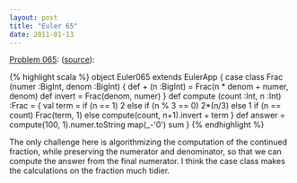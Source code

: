 ```yaml
---
layout: post
title: "Euler 65"
date: 2011-01-13
---
```


[Problem 065](http://projecteuler.net/index.php?section=problems&id=65):
(<a href="http://github.com/samskivert/euler-scala/raw/master/Euler065.scala">source</a>):

{% highlight scala %}
object Euler065 extends EulerApp {
  case class Frac (numer :BigInt, denom :BigInt) {
    def + (n :BigInt) = Frac(n * denom + numer, denom)
    def invert = Frac(denom, numer)
  }
  def compute (count :Int, n :Int) :Frac = {
    val term = if (n == 1) 2 else if (n % 3 == 0) 2*(n/3) else 1
    if (n == count) Frac(term, 1)
    else compute(count, n+1).invert + term
  }
  def answer = compute(100, 1).numer.toString map(_-'0') sum
}
{% endhighlight %}

The only challenge here is algorithmizing the computation of the continued
fraction, while preserving the numerator and denominator, so that we can
compute the answer from the final numerator. I think the case class makes the
calculations on the fraction much tidier.
